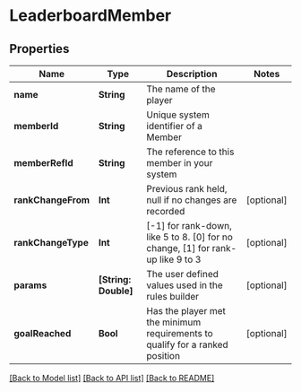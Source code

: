 # LeaderboardMember

## Properties
Name | Type | Description | Notes
------------ | ------------- | ------------- | -------------
**name** | **String** | The name of the player | 
**memberId** | **String** | Unique system identifier of a Member | 
**memberRefId** | **String** | The reference to this member in your system | 
**rankChangeFrom** | **Int** | Previous rank held, null if no changes are recorded | [optional] 
**rankChangeType** | **Int** | [-1] for rank-down, like 5 to 8. [0] for no change, [1] for rank-up like 9 to 3 | [optional] 
**params** | **[String: Double]** | The user defined values used in the rules builder | [optional] 
**goalReached** | **Bool** | Has the player met the minimum requirements to qualify for a ranked position | [optional] 

[[Back to Model list]](../README.md#documentation-for-models) [[Back to API list]](../README.md#documentation-for-api-endpoints) [[Back to README]](../README.md)


